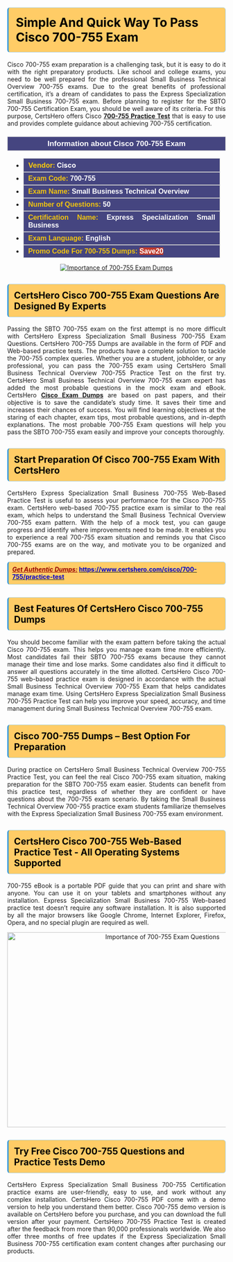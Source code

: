 <h1><strong><span style="display:block; color:#000000; background:#ffcc66; border: 0.5px solid #AED6F1 ; border-left: 3px solid #3498DB; padding: .6em; border-radius: 6px;">Simple And Quick Way To Pass Cisco 700-755 Exam</span></strong></h1>

<p style="text-align: justify;">Cisco 700-755 exam preparation is a challenging task, but it is easy to do it with the right preparatory products. Like school and college exams, you need to be well prepared for the professional Small Business Technical Overview 700-755 exams. Due to the great benefits of professional certification, it’s a dream of candidates to pass the Express Specialization Small Business 700-755 exam. Before planning to register for the SBTO 700-755 Certification Exam, you should be well aware of its criteria. For this purpose, CertsHero offers Cisco <a href="https://www.certshero.com/cisco/700-755"><strong>700-755 Practice Test</strong></a> that is easy to use and provides complete guidance about achieving 700-755 certification.</p>

<h3 style="background: #454580; border: 1px solid rgb(204, 204, 204); padding: 5px 10px; text-align: center;"><span style="color:#ffffff;"><span style="font-size:11pt"><span style="line-height:normal"><span style="font-family:Calibri,sans-serif"><b><span style="font-size:13.0pt"><span cambria="">Information about Cisco 700-755 Exam</span></span></b></span></span></span></span></h3>

<ul>
	<li style="margin:0cm 10pt">
	<div style="background:#454580; border: 1px solid rgb(204, 204, 204); padding: 5px 10px; text-align: justify;"><span style="font-size:11pt"><span style="line-height:normal"><span style="tab-stops:list 36.0pt"><span style="font-fam ily:Calibri,sans-serif"><b><span style="font-size:12.0pt"><span new="" roman="" style="font-family:" times=""><span style="color:#f1c40f;">Vendor:</span> <span style="color:#ffffff;">Cisco</span></span></span></b></span></span></span></span></div>
	</li>
	<li style="margin:0cm 10pt">
	<div style="background: #454580; border: 1px solid rgb(204, 204, 204); padding: 5px 10px; text-align: justify;"><span style="font-size:11pt"><span style="line-height:normal"><span style="tab-stops:list 36.0pt"><span style="font-family:Calibri,sans-serif"><b><span style="font-size:12.0pt"><span new="" roman="" style="font-family:" times=""><span style="color:#f1c40f;">Exam Code:</span> <span style="color:#ffffff;">700-755</span></span></span></b></span></span></span></span></div>
	</li>
	<li style="margin:0cm 10pt">
	<div style="background: #454580; border: 1px solid rgb(204, 204, 204); padding: 5px 10px; text-align: justify;"><span style="font-size:11pt"><span style="line-height:normal"><span style="tab-stops:list 36.0pt"><span style="font-family:Calibri,sans-serif"><b><span style="font-size:12.0pt"><span new="" roman="" style="font-family:" times=""><span style="color:#f1c40f;">Exam Name:</span> <span style="color:#ffffff;">Small Business Technical Overview</span></span></span></b></span></span></span></span></div>
	</li>
	<li style="margin:0cm 10pt">
	<div style="background: #454580; border: 1px solid rgb(204, 204, 204); padding: 5px 10px;"><span style="font-size:11pt"><span style="line-height:normal"><span style="tab-stops:list 36.0pt"><span style="font-family:Calibri,sans-serif"><b><span style="font-size:12.0pt"><span new="" roman="" style="font-family:" times=""><span style="color:#f1c40f;">Number of Questions: </span><span style="color:#ffffff;">50</span></span></span></b></span></span></span></span></div>
	</li>
	<li style="margin:0cm 10pt">
	<div style="background: #454580; border: 1px solid rgb(204, 204, 204); padding: 5px 10px; text-align: justify;"><span style="font-size:11pt"><span style="line-height:normal"><span style="tab-stops:list 36.0pt"><span style="font-family:Calibri,sans-serif"><b><span style="font-size:12.0pt"><span new="" roman="" style="font-family:" times=""><span style="color:#f1c40f;">Certification Name:</span> <span style="color:#ffffff;">Express Specialization Small Business</span></span></span></b></span></span></span></span></div>
	</li>
	<li style="margin:0cm 10pt">
	<div style="background: #454580; border: 1px solid rgb(204, 204, 204); padding: 5px 10px; text-align: justify;"><span style="font-size:11pt"><span style="line-height:normal"><span style="tab-stops:list 36.0pt"><span style="font-family:Calibri,sans-serif"><b><span style="font-size:12.0pt"><span new="" roman="" style="font-family:" times=""><span style="color:#f1c40f;">Exam Language:</span> <span style="color:#ffffff;">English</span></span></span></b></span></span></span></span></div>
	</li>
	<li style="margin:0cm 10pt">
	<div style="background: #454580; border: 1px solid rgb(204, 204, 204); padding: 5px 10px;"><span style="font-size:11pt"><span style="line-height:normal"><span style="tab-stops:list 36.0pt"><span style="font-family:Calibri,sans-serif"><b><span style="font-size:12.0pt"><span new="" roman="" style="font-family:" times=""><span style="color:#f1c40f;">Promo Code For 700-755 Dumps: </span><span style="color:#ffffff;"><span style="background-color:#c0392b;">Save20</span></span></span></span></b></span></span></span></span></div>
	</li>
</ul>

<p style="text-align: center;"><a href="https://www.certshero.com/cisco/700-755" rel="NOFOLLOW"><img alt="Importance of 700-755 Exam Dumps" src="https://i.imgur.com/UZuq4Dk.jpeg" /></a></p>

<h2><strong><span style="display:block; color:#000000; background:#ffcc66; border: 0.5px solid #AED6F1 ; border-left: 3px solid #3498DB; padding: .6em; border-radius: 6px;">CertsHero Cisco 700-755 Exam Questions Are Designed By Experts</span></strong></h2>

<p style="text-align: justify;">Passing the SBTO 700-755 exam on the first attempt is no more difficult with CertsHero Express Specialization Small Business 700-755 Exam Questions. CertsHero 700-755 Dumps are available in the form of PDF and Web-based practice tests. The products have a complete solution to tackle the 700-755 complex queries. Whether you are a student, jobholder, or any professional, you can pass the 700-755 exam using CertsHero Small Business Technical Overview 700-755 Practice Test on the first try. CertsHero Small Business Technical Overview 700-755 exam expert has added the most probable questions in the mock exam and eBook. CertsHero <a href="https://www.certshero.com/cisco"><strong>Cisco Exam Dumps</strong></a> are based on past papers, and their objective is to save the candidate’s study time. It saves their time and increases their chances of success. You will find learning objectives at the staring of each chapter, exam tips, most probable questions, and in-depth explanations. The most probable 700-755 Exam questions will help you pass the SBTO 700-755 exam easily and improve your concepts thoroughly.</p>

<h2><strong><span style="display:block; color:#000000; background:#ffcc66; border: 0.5px solid #AED6F1 ; border-left: 3px solid #3498DB; padding: .6em; border-radius: 6px;">Start Preparation Of Cisco 700-755 Exam With CertsHero</span></strong></h2>

<p style="text-align: justify;">CertsHero Express Specialization Small Business 700-755 Web-Based Practice Test is useful to assess your performance for the Cisco 700-755 exam. CertsHero web-based 700-755 practice exam is similar to the real exam, which helps to understand the Small Business Technical Overview 700-755 exam pattern. With the help of a mock test, you can gauge progress and identify where improvements need to be made. It enables you to experience a real 700-755 exam situation and reminds you that Cisco 700-755 exams are on the way, and motivate you to be organized and prepared.</p>

<p><strong><span style="display:block; color:#990000; background:#ffcc66; border: 0.5px solid #AED6F1 ; border-left: 3px solid #3498DB; padding: .6em; border-radius: 6px;"><span style="font-size:14px;"><u><i>Get Authentic Dumps:</i></u></span> <a href="https://www.certshero.com/cisco/700-755/practice-test"><span style="color:#0000cc;">https://www.certshero.com/cisco/700-755/practice-test</span></a></span></strong></p>

<h2><strong><span style="display:block; color:#000000; background:#ffcc66; border: 0.5px solid #AED6F1 ; border-left: 3px solid #3498DB; padding: .6em; border-radius: 6px;">Best Features Of CertsHero Cisco 700-755 Dumps</span></strong></h2>

<p style="text-align: justify;">You should become familiar with the exam pattern before taking the actual Cisco 700-755 exam. This helps you manage exam time more efficiently. Most candidates fail their SBTO 700-755 exams because they cannot manage their time and lose marks. Some candidates also find it difficult to answer all questions accurately in the time allotted. CertsHero Cisco 700-755 web-based practice exam is designed in accordance with the actual Small Business Technical Overview 700-755 Exam that helps candidates manage exam time. Using CertsHero Express Specialization Small Business 700-755 Practice Test can help you improve your speed, accuracy, and time management during Small Business Technical Overview 700-755 exam.</p>

<h2><strong><span style="display:block; color:#000000; background:#ffcc66; border: 0.5px solid #AED6F1 ; border-left: 3px solid #3498DB; padding: .6em; border-radius: 6px;">Cisco 700-755 Dumps – Best Option For Preparation</span></strong></h2>

<p style="text-align: justify;">During practice on CertsHero Small Business Technical Overview 700-755 Practice Test, you can feel the real Cisco 700-755 exam situation, making preparation for the SBTO 700-755 exam easier. Students can benefit from this practice test, regardless of whether they are confident or have questions about the 700-755 exam scenario. By taking the Small Business Technical Overview 700-755 practice exam students familiarize themselves with the Express Specialization Small Business 700-755 exam environment.</p>

<h2><strong><span style="display:block; color:#000000; background:#ffcc66; border: 0.5px solid #AED6F1 ; border-left: 3px solid #3498DB; padding: .6em; border-radius: 6px;">CertsHero Cisco 700-755 Web-Based Practice Test - All Operating Systems Supported</span></strong></h2>

<p style="text-align: justify;">700-755 eBook is a portable PDF guide that you can print and share with anyone. You can use it on your tablets and smartphones without any installation. Express Specialization Small Business 700-755 Web-based practice test doesn’t require any software installation. It is also supported by all the major browsers like Google Chrome, Internet Explorer, Firefox, Opera, and no special plugin are required as well.</p>

<p style="text-align: center;"><a href="https://www.certshero.com/product-detail/700-755" rel="NOFOLLOW"><img alt="Importance of 700-755 Exam Questions" height="450" src="https://i.redd.it/vixpkfso1g981.jpg" width="700" /></a></p>

<h2><strong><span style="display:block; color:#000000; background:#ffcc66; border: 0.5px solid #AED6F1 ; border-left: 3px solid #3498DB; padding: .6em; border-radius: 6px;">Try Free Cisco 700-755 Questions and Practice Tests Demo</span></strong></h2>

<p style="text-align: justify;">CertsHero Express Specialization Small Business 700-755 Certification practice exams are user-friendly, easy to use, and work without any complex installation. CertsHero Cisco 700-755 PDF come with a demo version to help you understand them better. Cisco 700-755 demo version is available on CertsHero before you purchase, and you can download the full version after your payment. CertsHero 700-755 Practice Test is created after the feedback from more than 90,000 professionals worldwide. We also offer three months of free updates if the Express Specialization Small Business 700-755 certification exam content changes after purchasing our products.</p>
